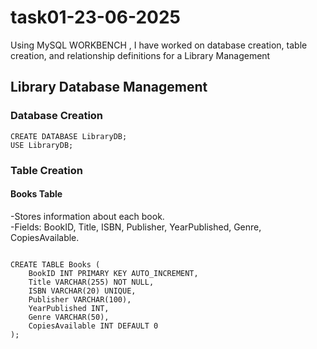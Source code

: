 # task01-23-06-2025
Using MySQL WORKBENCH , I have worked on database creation, table creation, and relationship definitions for a Library Management

## Library Database Management

### Database Creation

```
CREATE DATABASE LibraryDB;
USE LibraryDB;
```

### Table Creation

#### Books Table

-Stores information about each book. <br>
-Fields: BookID, Title, ISBN, Publisher, YearPublished, Genre, CopiesAvailable.

<code>
CREATE TABLE Books (
    BookID INT PRIMARY KEY AUTO_INCREMENT,
    Title VARCHAR(255) NOT NULL,
    ISBN VARCHAR(20) UNIQUE,
    Publisher VARCHAR(100),
    YearPublished INT,
    Genre VARCHAR(50),
    CopiesAvailable INT DEFAULT 0
);
</code>
